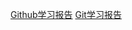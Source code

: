 [Github学习报告](https://github.com/Pomran/summary/blob/master/Github%E5%AD%A6%E4%B9%A0%E6%8A%A5%E5%91%8A.md)
[Git学习报告](https://github.com/Pomran/summary/blob/master/Git%E5%AD%A6%E4%B9%A0%E6%8A%A5%E5%91%8A.md)
